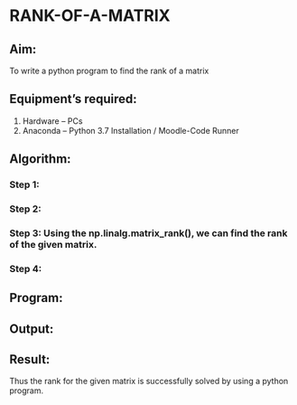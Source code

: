 # RANK-OF-A-MATRIX
## Aim:
To write a python program to find the rank of a matrix
## Equipment’s required:
1. 	Hardware – PCs
2. 	Anaconda – Python 3.7 Installation / Moodle-Code Runner
## Algorithm:
### Step 1:

### Step 2: 
### Step 3: Using the np.linalg.matrix_rank(), we can find the rank of the given matrix.
### Step 4: 
## Program:
## Output:
## Result:
Thus the rank for the given matrix is successfully solved by  using a python program.

